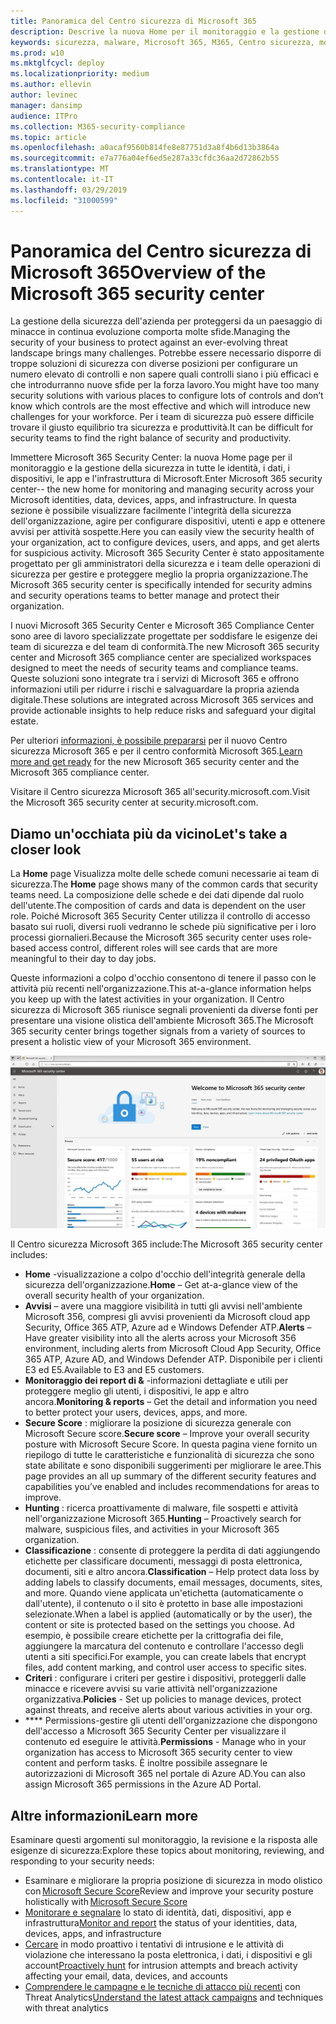 ```yaml
---
title: Panoramica del Centro sicurezza di Microsoft 365
description: Descrive la nuova Home per il monitoraggio e la gestione della sicurezza in tutte le identità, i dati, i dispositivi e le app di Microsoft.
keywords: sicurezza, malware, Microsoft 365, M365, Centro sicurezza, monitoraggio, report, identità, dati, dispositivi, app
ms.prod: w10
ms.mktglfcycl: deploy
ms.localizationpriority: medium
ms.author: ellevin
author: levinec
manager: dansimp
audience: ITPro
ms.collection: M365-security-compliance
ms.topic: article
ms.openlocfilehash: a0acaf9560b814fe8e87751d3a8f4b6d13b3864a
ms.sourcegitcommit: e7a776a04ef6ed5e287a33cfdc36aa2d72862b55
ms.translationtype: MT
ms.contentlocale: it-IT
ms.lasthandoff: 03/29/2019
ms.locfileid: "31000599"
---
```

# <a name="overview-of-the-microsoft-365-security-center"></a><span data-ttu-id="2ab4b-104">Panoramica del Centro sicurezza di Microsoft 365</span><span class="sxs-lookup"><span data-stu-id="2ab4b-104">Overview of the Microsoft 365 security center</span></span>

<span data-ttu-id="2ab4b-105">La gestione della sicurezza dell'azienda per proteggersi da un paesaggio di minacce in continua evoluzione comporta molte sfide.</span><span class="sxs-lookup"><span data-stu-id="2ab4b-105">Managing the security of your business to protect against an ever-evolving threat landscape brings many challenges.</span></span> <span data-ttu-id="2ab4b-106">Potrebbe essere necessario disporre di troppe soluzioni di sicurezza con diverse posizioni per configurare un numero elevato di controlli e non sapere quali controlli siano i più efficaci e che introdurranno nuove sfide per la forza lavoro.</span><span class="sxs-lookup"><span data-stu-id="2ab4b-106">You might have too many security solutions with various places to configure lots of controls and don’t know which controls are the most effective and which will introduce new challenges for your workforce.</span></span> <span data-ttu-id="2ab4b-107">Per i team di sicurezza può essere difficile trovare il giusto equilibrio tra sicurezza e produttività.</span><span class="sxs-lookup"><span data-stu-id="2ab4b-107">It can be difficult for security teams to find the right balance of security and productivity.</span></span>

<span data-ttu-id="2ab4b-108">Immettere Microsoft 365 Security Center: la nuova Home page per il monitoraggio e la gestione della sicurezza in tutte le identità, i dati, i dispositivi, le app e l'infrastruttura di Microsoft.</span><span class="sxs-lookup"><span data-stu-id="2ab4b-108">Enter Microsoft 365 security center-- the new home for monitoring and managing security across your Microsoft identities, data, devices, apps, and infrastructure.</span></span> <span data-ttu-id="2ab4b-109">In questa sezione è possibile visualizzare facilmente l'integrità della sicurezza dell'organizzazione, agire per configurare dispositivi, utenti e app e ottenere avvisi per attività sospette.</span><span class="sxs-lookup"><span data-stu-id="2ab4b-109">Here you can easily view the security health of your organization, act to configure devices, users, and apps, and get alerts for suspicious activity.</span></span> <span data-ttu-id="2ab4b-110">Microsoft 365 Security Center è stato appositamente progettato per gli amministratori della sicurezza e i team delle operazioni di sicurezza per gestire e proteggere meglio la propria organizzazione.</span><span class="sxs-lookup"><span data-stu-id="2ab4b-110">The Microsoft 365 security center is specifically intended for security admins and security operations teams to better manage and protect their organization.</span></span>

<span data-ttu-id="2ab4b-111">I nuovi Microsoft 365 Security Center e Microsoft 365 Compliance Center sono aree di lavoro specializzate progettate per soddisfare le esigenze dei team di sicurezza e del team di conformità.</span><span class="sxs-lookup"><span data-stu-id="2ab4b-111">The new Microsoft 365 security center and Microsoft 365 compliance center are specialized workspaces designed to meet the needs of security teams and compliance teams.</span></span> <span data-ttu-id="2ab4b-112">Queste soluzioni sono integrate tra i servizi di Microsoft 365 e offrono informazioni utili per ridurre i rischi e salvaguardare la propria azienda digitale.</span><span class="sxs-lookup"><span data-stu-id="2ab4b-112">These solutions are integrated across Microsoft 365 services and provide actionable insights to help reduce risks and safeguard your digital estate.</span></span>

<span data-ttu-id="2ab4b-113">Per ulteriori [informazioni, è possibile prepararsi](https://docs.microsoft.com/en-us/office365/securitycompliance/microsoft-security-and-compliance) per il nuovo Centro sicurezza Microsoft 365 e per il centro conformità Microsoft 365.</span><span class="sxs-lookup"><span data-stu-id="2ab4b-113">[Learn more and get ready](https://docs.microsoft.com/en-us/office365/securitycompliance/microsoft-security-and-compliance) for the new Microsoft 365 security center and the Microsoft 365 compliance center.</span></span>

<span data-ttu-id="2ab4b-114">Visitare il Centro sicurezza Microsoft 365 all'security.microsoft.com.</span><span class="sxs-lookup"><span data-stu-id="2ab4b-114">Visit the Microsoft 365 security center at security.microsoft.com.</span></span>  

## <a name="lets-take-a-closer-look"></a><span data-ttu-id="2ab4b-115">Diamo un'occhiata più da vicino</span><span class="sxs-lookup"><span data-stu-id="2ab4b-115">Let's take a closer look</span></span>

<span data-ttu-id="2ab4b-116">La **Home** page Visualizza molte delle schede comuni necessarie ai team di sicurezza.</span><span class="sxs-lookup"><span data-stu-id="2ab4b-116">The **Home** page shows many of the common cards that security teams need.</span></span> <span data-ttu-id="2ab4b-117">La composizione delle schede e dei dati dipende dal ruolo dell'utente.</span><span class="sxs-lookup"><span data-stu-id="2ab4b-117">The composition of cards and data is dependent on the user role.</span></span> <span data-ttu-id="2ab4b-118">Poiché Microsoft 365 Security Center utilizza il controllo di accesso basato sui ruoli, diversi ruoli vedranno le schede più significative per i loro processi giornalieri.</span><span class="sxs-lookup"><span data-stu-id="2ab4b-118">Because the Microsoft 365 security center uses role-based access control, different roles will see cards that are more meaningful to their day to day jobs.</span></span>  

<span data-ttu-id="2ab4b-119">Queste informazioni a colpo d'occhio consentono di tenere il passo con le attività più recenti nell'organizzazione.</span><span class="sxs-lookup"><span data-stu-id="2ab4b-119">This at-a-glance information helps you keep up with the latest activities in your organization.</span></span> <span data-ttu-id="2ab4b-120">Il Centro sicurezza di Microsoft 365 riunisce segnali provenienti da diverse fonti per presentare una visione olistica dell'ambiente Microsoft 365.</span><span class="sxs-lookup"><span data-stu-id="2ab4b-120">The Microsoft 365 security center brings together signals from a variety of sources to present a holistic view of your Microsoft 365 environment.</span></span>

![Homepage Microsoft 365 per la sicurezza](./media/security-docs/home.jpg)

<span data-ttu-id="2ab4b-122">Il Centro sicurezza Microsoft 365 include:</span><span class="sxs-lookup"><span data-stu-id="2ab4b-122">The Microsoft 365 security center includes:</span></span>

* <span data-ttu-id="2ab4b-123">**Home** -visualizzazione a colpo d'occhio dell'integrità generale della sicurezza dell'organizzazione.</span><span class="sxs-lookup"><span data-stu-id="2ab4b-123">**Home** – Get at-a-glance view of the overall security health of your organization.</span></span>
* <span data-ttu-id="2ab4b-124">**Avvisi** – avere una maggiore visibilità in tutti gli avvisi nell'ambiente Microsoft 356, compresi gli avvisi provenienti da Microsoft cloud app Security, Office 365 ATP, Azure ad e Windows Defender ATP.</span><span class="sxs-lookup"><span data-stu-id="2ab4b-124">**Alerts** – Have greater visibility into all the alerts across your Microsoft 356 environment, including alerts from Microsoft Cloud App Security, Office 365 ATP, Azure AD, and Windows Defender ATP.</span></span> <span data-ttu-id="2ab4b-125">Disponibile per i clienti E3 ed E5.</span><span class="sxs-lookup"><span data-stu-id="2ab4b-125">Available to E3 and E5 customers.</span></span>  
* <span data-ttu-id="2ab4b-126">**Monitoraggio dei report di &** -informazioni dettagliate e utili per proteggere meglio gli utenti, i dispositivi, le app e altro ancora.</span><span class="sxs-lookup"><span data-stu-id="2ab4b-126">**Monitoring & reports** – Get the detail and information you need to better protect your users, devices, apps, and more.</span></span> 
* <span data-ttu-id="2ab4b-127">**Secure Score** : migliorare la posizione di sicurezza generale con Microsoft Secure score.</span><span class="sxs-lookup"><span data-stu-id="2ab4b-127">**Secure score** – Improve your overall security posture with Microsoft Secure Score.</span></span> <span data-ttu-id="2ab4b-128">In questa pagina viene fornito un riepilogo di tutte le caratteristiche e funzionalità di sicurezza che sono state abilitate e sono disponibili suggerimenti per migliorare le aree.</span><span class="sxs-lookup"><span data-stu-id="2ab4b-128">This page provides an all up summary of the different security features and capabilities you’ve enabled and includes recommendations for areas to improve.</span></span>
* <span data-ttu-id="2ab4b-129">**Hunting** : ricerca proattivamente di malware, file sospetti e attività nell'organizzazione Microsoft 365.</span><span class="sxs-lookup"><span data-stu-id="2ab4b-129">**Hunting** – Proactively search for malware, suspicious files, and activities in your Microsoft 365 organization.</span></span>
* <span data-ttu-id="2ab4b-130">**Classificazione** : consente di proteggere la perdita di dati aggiungendo etichette per classificare documenti, messaggi di posta elettronica, documenti, siti e altro ancora.</span><span class="sxs-lookup"><span data-stu-id="2ab4b-130">**Classification** – Help protect data loss by adding labels to classify documents, email messages, documents, sites, and more.</span></span> <span data-ttu-id="2ab4b-131">Quando viene applicata un'etichetta (automaticamente o dall'utente), il contenuto o il sito è protetto in base alle impostazioni selezionate.</span><span class="sxs-lookup"><span data-stu-id="2ab4b-131">When a label is applied (automatically or by the user), the content or site is protected based on the settings you choose.</span></span> <span data-ttu-id="2ab4b-132">Ad esempio, è possibile creare etichette per la crittografia dei file, aggiungere la marcatura del contenuto e controllare l'accesso degli utenti a siti specifici.</span><span class="sxs-lookup"><span data-stu-id="2ab4b-132">For example, you can create labels that encrypt files, add content marking, and control user access to specific sites.</span></span>
* <span data-ttu-id="2ab4b-133">**Criteri** : configurare i criteri per gestire i dispositivi, proteggerli dalle minacce e ricevere avvisi su varie attività nell'organizzazione organizzativa.</span><span class="sxs-lookup"><span data-stu-id="2ab4b-133">**Policies** - Set up policies to manage devices, protect against threats, and receive alerts about various activities in your org.</span></span>
* <span data-ttu-id="2ab4b-134">\*\*\*\* Permissions-gestire gli utenti dell'organizzazione che dispongono dell'accesso a Microsoft 365 Security Center per visualizzare il contenuto ed eseguire le attività.</span><span class="sxs-lookup"><span data-stu-id="2ab4b-134">**Permissions** - Manage who in your organization has access to Microsoft 365 security center to view content and perform tasks.</span></span> <span data-ttu-id="2ab4b-135">È inoltre possibile assegnare le autorizzazioni di Microsoft 365 nel portale di Azure AD.</span><span class="sxs-lookup"><span data-stu-id="2ab4b-135">You can also assign Microsoft 365 permissions in the Azure AD Portal.</span></span>

## <a name="learn-more"></a><span data-ttu-id="2ab4b-136">Altre informazioni</span><span class="sxs-lookup"><span data-stu-id="2ab4b-136">Learn more</span></span>

<span data-ttu-id="2ab4b-137">Esaminare questi argomenti sul monitoraggio, la revisione e la risposta alle esigenze di sicurezza:</span><span class="sxs-lookup"><span data-stu-id="2ab4b-137">Explore these topics about monitoring, reviewing, and responding to your security needs:</span></span>

* <span data-ttu-id="2ab4b-138">Esaminare e migliorare la propria posizione di sicurezza in modo olistico con [Microsoft Secure Score](microsoft-secure-score.md)</span><span class="sxs-lookup"><span data-stu-id="2ab4b-138">Review and improve your security posture holistically with [Microsoft Secure Score](microsoft-secure-score.md)</span></span>
* <span data-ttu-id="2ab4b-139">[Monitorare e segnalare](monitoring-and-reporting.md) lo stato di identità, dati, dispositivi, app e infrastruttura</span><span class="sxs-lookup"><span data-stu-id="2ab4b-139">[Monitor and report](monitoring-and-reporting.md) the status of your identities, data, devices, apps, and infrastructure</span></span>
* <span data-ttu-id="2ab4b-140">[Cercare](hunting.md) in modo proattivo i tentativi di intrusione e le attività di violazione che interessano la posta elettronica, i dati, i dispositivi e gli account</span><span class="sxs-lookup"><span data-stu-id="2ab4b-140">[Proactively hunt](hunting.md) for intrusion attempts and breach activity affecting your email, data, devices, and accounts</span></span>
* <span data-ttu-id="2ab4b-141">[Comprendere le campagne e le tecniche di attacco più recenti](latest-attack-campaigns.md) con Threat Analytics</span><span class="sxs-lookup"><span data-stu-id="2ab4b-141">[Understand the latest attack campaigns](latest-attack-campaigns.md) and techniques with threat analytics</span></span>
